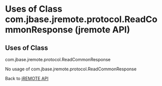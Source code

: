 # Uses of Class com.jbase.jremote.protocol.ReadCommonResponse (jremote API)

<PageHeader />

## Uses of Class
com.jbase.jremote.protocol.ReadCommonResponse

No usage of com.jbase.jremote.protocol.ReadCommonResponse

Back to [jREMOTE API](com_jbase_jremote_package-summary)

  
<PageFooter />
